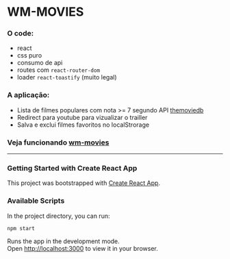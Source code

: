 # WM-MOVIES

### O code:

* react
* css puro
* consumo de api
* routes com `react-router-dom`
* loader `react-toastify` (muito legal)

### A aplicação:

* Lista de filmes populares com nota >= 7 segundo API [themoviedb](https://www.themoviedb.org/)
* Redirect para youtube para vizualizar o trailler
* Salva e exclui filmes favoritos no localStrorage

### Veja funcionando [wm-movies](https://app.netlify.com/sites/wm-movies/overview)

---

### Getting Started with Create React App

This project was bootstrapped with [Create React App](https://github.com/facebook/create-react-app).

### Available Scripts

In the project directory, you can run:

`npm start`

Runs the app in the development mode.\
Open [http://localhost:3000](http://localhost:3000) to view it in your browser.

